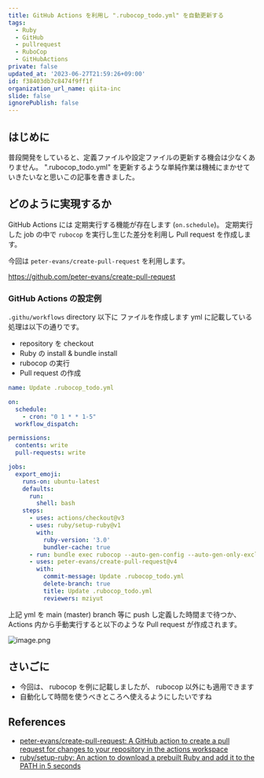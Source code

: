 ```yaml
---
title: GitHub Actions を利用し ".rubocop_todo.yml" を自動更新する
tags:
  - Ruby
  - GitHub
  - pullrequest
  - RuboCop
  - GitHubActions
private: false
updated_at: '2023-06-27T21:59:26+09:00'
id: f38403db7c8474f9ff1f
organization_url_name: qiita-inc
slide: false
ignorePublish: false
---
```


## はじめに

普段開発をしていると、定義ファイルや設定ファイルの更新する機会は少なくありません。
".rubocop_todo.yml" を更新するような単純作業は機械にまかせていきたいなと思いこの記事を書きました。

## どのように実現するか

GitHub Actions には 定期実行する機能が存在します (`on.schedule`)。
定期実行した job の中で `rubocop` を実行し生じた差分を利用し Pull request を作成します。

今回は `peter-evans/create-pull-request` を利用します。

https://github.com/peter-evans/create-pull-request

### GitHub Actions の設定例

`.githu/workflows` directory 以下に ファイルを作成します
yml に記載している 処理は以下の通りです。

- repository を checkout
- Ruby の install & bundle install
- rubocop の実行
- Pull request の作成

```yml:.githu/workflows/update_rubocop_todo.yml
name: Update .rubocop_todo.yml

on:
  schedule:
    - cron: "0 1 * * 1-5"
  workflow_dispatch:

permissions:
  contents: write
  pull-requests: write

jobs:
  export_emoji:
    runs-on: ubuntu-latest
    defaults:
      run:
        shell: bash
    steps:
      - uses: actions/checkout@v3
      - uses: ruby/setup-ruby@v1
        with:
          ruby-version: '3.0'
          bundler-cache: true
      - run: bundle exec rubocop --auto-gen-config --auto-gen-only-exclude --no-exclude-limit
      - uses: peter-evans/create-pull-request@v4
        with:
          commit-message: Update .rubocop_todo.yml
          delete-branch: true
          title: Update .rubocop_todo.yml
          reviewers: mziyut
```

上記 yml を main (master) branch 等に push し定義した時間まで待つか、
Actions 内から手動実行すると以下のような Pull request が作成されます。

![image.png](https://qiita-image-store.s3.ap-northeast-1.amazonaws.com/0/55950/5500a45e-7f34-ee00-6395-faa281fa5bc8.png)

## さいごに

- 今回は、 rubocop を例に記載しましたが、 rubocop 以外にも適用できます
- 自動化して時間を使うべきところへ使えるようにしたいですね

## References

- [peter-evans/create-pull-request: A GitHub action to create a pull request for changes to your repository in the actions workspace](https://github.com/peter-evans/create-pull-request)
- [ruby/setup-ruby: An action to download a prebuilt Ruby and add it to the PATH in 5 seconds](https://github.com/ruby/setup-ruby)
